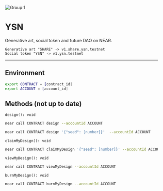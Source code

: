 ![Group 1](https://user-images.githubusercontent.com/5102099/119519396-ac0a9800-bd79-11eb-9b07-4f345212a52d.png)

# YSN

Generative art, social token and future DAO on NEAR.

```
Generative art "SHARE" -> v1.share.ysn.testnet
Social token "YSN" -> v1.ysn.testnet
```

---

## Environment

```sh
export CONTRACT = [contract_id]
export ACCOUNT = [account_id]
```

## Methods (not up to date)

`design(): void`

```sh
near call CONTRACT design --accountId ACCOUNT
```

```sh
near call CONTRACT design '{"seed": [number]}'  --accountId ACCOUNT
```

`claimMyDesign(): void`

```sh
near call CONTRACT claimMyDesign '{"seed": [number]}' --accountId ACCOUNT
```

`viewMyDesign(): void`

```sh
near call CONTRACT viewMyDesign --accountId ACCOUNT
```

`burnMyDesign(): void`

```sh
near call CONTRACT burnMyDesign --accountId ACCOUNT
```
